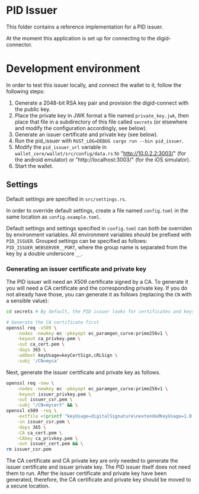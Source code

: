# PID Issuer

This folder contains a reference implementation for a PID issuer.

At the moment this application is set up for connecting to the digid-connector.

# Development environment

In order to test this issuer locally, and connect the wallet to it, follow the following steps:

1. Generate a 2048-bit RSA key pair and provision the digid-connect with the public key.
2. Place the private key in JWK format a file named `private_key.jwk`, then place that file in a subdirectory of this file called `secrets` (or elsewhere and modify the configuration accordingly, see below).
3. Generate an issuer certificate and private key (see below).
4. Run the pid_issuer with `RUST_LOG=DEBUG cargo run --bin pid_issuer`.
5. Modify the `pid_issuer_url` variable in `wallet_core/wallet/src/config/data.rs` to "http://10.0.2.2:3003/" (for the android emulator) or "http://localhost:3003/" (for the iOS simulator).
6. Start the wallet.

## Settings
Default settings are specified in `src/settings.rs`.

In order to override default settings, create a file named `config.toml` in the same location as `config.example.toml`.

Default settings and settings specified in `config.toml` can both be overriden by environment variables. All environment variables should be prefixed with `PID_ISSUER`. Grouped settings can be specified as follows: `PID_ISSUER_WEBSERVER__PORT`, where the group name is separated from the key by a double underscore `__`.

### Generating an issuer certificate and private key

The PID issuer will need an X509 certificate signed by a CA. To generate it you will need a CA certificate and the corresponding private key. If you do not already have those, you can generate it as follows (replacing the `CN` with a sensible value):

```sh
cd secrets # By default, the PID issuer looks for certificates and keys here

# Generate the CA certificate first
openssl req -x509 \
    -nodes -newkey ec -pkeyopt ec_paramgen_curve:prime256v1 \
    -keyout ca_privkey.pem \
    -out ca_cert.pem \
    -days 365 \
    -addext keyUsage=keyCertSign,cRLSign \
    -subj '/CN=myca'
```

Next, generate the issuer certificate and private key as follows.

```sh
openssl req -new \
    -nodes -newkey ec -pkeyopt ec_paramgen_curve:prime256v1 \
    -keyout issuer_privkey.pem \
    -out issuer_csr.pem \
    -subj "/CN=mycert" && \
openssl x509 -req \
    -extfile <(printf "keyUsage=digitalSignature\nextendedKeyUsage=1.0.18013.5.1.2\nbasicConstraints=CA:FALSE") \
    -in issuer_csr.pem \
    -days 365 \
    -CA ca_cert.pem \
    -CAkey ca_privkey.pem \
    -out issuer_cert.pem && \
rm issuer_csr.pem
```

The CA certificate and CA private key are only needed to generate the issuer certificate and issuer private key. The PID issuer itself does not need them to run. After the issuer certificate and private key have been generated, therefore, the CA certificate and private key should be moved to a secure location.
